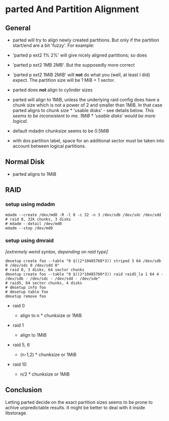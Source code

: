 # parted And Partition Alignment

## General

- parted will try to align newly created partitions. But only if the partition
start/end are a bit 'fuzzy'. For example:

 - 'parted p ext2 1% 2%' will give nicely aligned partitions; so does
 - 'parted p ext2 1MB 2MB'. But the supposedly more correct
 - 'parted p ext2 1MiB 2MiB' will **not** do what you (well, at least I did) expect. The partition size will be 1 MiB + 1 sector.
 
- parted does **not** align to cylinder sizes

- parted will align to 1MiB, unless the underlying raid config does
have a chunk size which is not a power of 2 and smaller than 1MiB. In that case parted aligns to
chunk size * 'usable disks' - see details below.
_This seems to be inconsistent to me. 1MiB * 'usable disks' would be more logical._

- default mdadm chunksize seems to be 0.5MiB

- with dos partition label, space for an additional sector must be taken into account between logical partitions.

## Normal Disk

- parted aligns to 1MiB

## RAID

### setup using mdadm

	mdadm --create /dev/md0 -R -l 0 -c 32 -n 3 /dev/sdb /dev/sdc /dev/sdd
	# raid 0, 32k chunks, 3 disks
	# mdadm --detail /dev/md0
	mdadm --stop /dev/md0

### setup using dmraid

*[extremely weird syntax, depending on raid type]*

	dmsetup create foo --table "0 $((2*10485760*3)) striped 3 64 /dev/sdb 0 /dev/sdc 0 /dev/sdd 0"
	# raid 0, 3 disks, 64 sector chunks
	dmsetup create foo --table "0 $((2*10485760*3)) raid raid5_la 1 64 4 - /dev/sdb - /dev/sdc - /dev/sdd - /dev/sde"
	# raid5, 64 sector chunks, 4 disks
	# dmsetup info foo
	# dmsetup table foo
	dmsetup remove foo

- raid 0

  - align to n * chunksize or 1MiB

- raid 1

  - align to 1MiB

- raid 5, 6

  - (n-1,2) * chunksize or 1MiB

- raid 10

  - n/2 * chunksize or 1MiB


## Conclusion

Letting parted decide on the exact partition sizes seems to be prone to
achive unpredictable results. It might be better to deal with it inside
libstorage.


